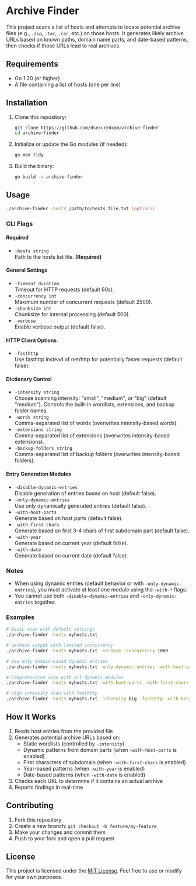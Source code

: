 # Archive Finder

This project scans a list of hosts and attempts to locate potential archive files (e.g., `.zip`, `.tar`, `.rar`, etc.) on those hosts. It generates likely archive URLs based on known paths, domain name parts, and date-based patterns, then checks if those URLs lead to real archives.

## Requirements

- Go 1.20 (or higher)
- A file containing a list of hosts (one per line)

## Installation

1. Clone this repository:

   ```bash
   git clone https://github.com/dsecuredcom/archive-finder
   cd archive-finder
   ```

2. Initialize or update the Go modules (if needed):

   ```bash
   go mod tidy
   ```

3. Build the binary:

   ```bash
   go build -o archive-finder
   ```

## Usage

```bash
./archive-finder -hosts /path/to/hosts_file.txt [options]
```

### CLI Flags

#### Required
- `-hosts string`  
  Path to the hosts list file. **(Required)**

#### General Settings
- `-timeout duration`  
  Timeout for HTTP requests (default 60s).
- `-concurrency int`  
  Maximum number of concurrent requests (default 2500).
- `-chunksize int`  
  Chunksize for internal processing (default 500).
- `-verbose`  
  Enable verbose output (default false).

#### HTTP Client Options
- `-fasthttp`  
  Use fasthttp instead of net/http for potentially faster requests (default false).

#### Dictionary Control
- `-intensity string`  
  Choose scanning intensity: "small", "medium", or "big" (default "medium").
  Controls the built-in wordlists, extensions, and backup folder names.
- `-words string`  
  Comma-separated list of words (overwrites intensity-based words).
- `-extensions string`  
  Comma-separated list of extensions (overwrites intensity-based extensions).
- `-backup-folders string`  
  Comma-separated list of backup folders (overwrites intensity-based folders).

#### Entry Generation Modules
- `-disable-dynamic-entries`  
  Disable generation of entries based on host (default false).
- `-only-dynamic-entries`  
  Use only dynamically generated entries (default false).
- `-with-host-parts`  
  Generate based on host parts (default false).
- `-with-first-chars`  
  Generate based on first 3-4 chars of first subdomain part (default false).
- `-with-year`  
  Generate based on current year (default false).
- `-with-date`  
  Generate based on current date (default false).

### Notes

- When using dynamic entries (default behavior or with `-only-dynamic-entries`), you must activate at least one module using the `-with-*` flags.
- You cannot use both `-disable-dynamic-entries` and `-only-dynamic-entries` together.

### Examples

```bash
# Basic scan with default settings
./archive-finder -hosts myhosts.txt

# Verbose output with limited concurrency
./archive-finder -hosts myhosts.txt -verbose -concurrency 1000

# Use only domain-based dynamic entries
./archive-finder -hosts myhosts.txt -only-dynamic-entries -with-host-parts

# Comprehensive scan with all dynamic modules
./archive-finder -hosts myhosts.txt -with-host-parts -with-first-chars -with-year -with-date

# High intensity scan with fasthttp
./archive-finder -hosts myhosts.txt -intensity big -fasthttp -with-host-parts -with-year
```

## How It Works

1. Reads host entries from the provided file
2. Generates potential archive URLs based on:
    - Static wordlists (controlled by `-intensity`)
    - Dynamic patterns from domain parts (when `-with-host-parts` is enabled)
    - First characters of subdomain (when `-with-first-chars` is enabled)
    - Year-based patterns (when `-with-year` is enabled)
    - Date-based patterns (when `-with-date` is enabled)
3. Checks each URL to determine if it contains an actual archive
4. Reports findings in real-time

## Contributing

1. Fork this repository
2. Create a new branch: `git checkout -b feature/my-feature`
3. Make your changes and commit them
4. Push to your fork and open a pull request

## License

This project is licensed under the [MIT License](LICENSE). Feel free to use or modify for your own purposes.